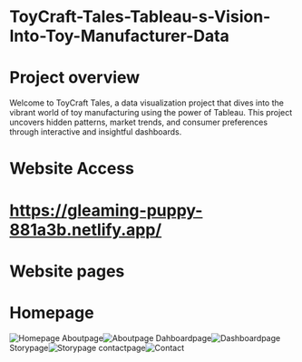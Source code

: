 # ToyCraft-Tales-Tableau-s-Vision-Into-Toy-Manufacturer-Data

# Project overview
Welcome to ToyCraft Tales, a data visualization project that dives into the vibrant world of toy manufacturing using the power of Tableau. This project uncovers hidden patterns, market trends, and consumer preferences through interactive and insightful dashboards.
# Website Access
# https://gleaming-puppy-881a3b.netlify.app/
     
# Website pages

# Homepage
![Homepage](https://github.com/user-attachments/assets/2c299805-6e3c-42d8-b99b-69ada04c84c2)
Aboutpage![Aboutpage](https://github.com/user-attachments/assets/a11f6755-ced5-47a6-8371-fcb53b6b210e)
Dahboardpage![Dashboardpage](https://github.com/user-attachments/assets/368d28b3-e74c-49d4-b49e-bb3769c7689a)
Storypage![Storypage](https://github.com/user-attachments/assets/9fc5c90c-5d30-40ec-8f5e-1bdf590e47db)
contactpage![Contact](https://github.com/user-attachments/assets/0f5fdff6-630c-4fb0-8803-396de18c5e5d)
